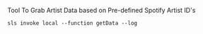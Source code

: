 Tool To Grab Artist Data based on Pre-defined Spotify Artist ID's

`sls invoke local --function getData --log`